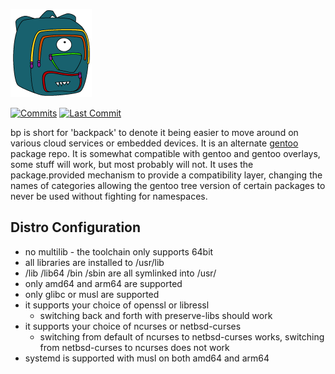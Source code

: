 <div align="left">

[![1g4-linux](https://raw.githubusercontent.com/jopamo/bp/master/.github/bp.png)](#readme)

[![Commits](https://img.shields.io/github/commit-activity/m/jopamo/bp?label=commits&style=for-the-badge)](https://github.com/jopamo/bp/commits)
[![Last Commit](https://img.shields.io/github/last-commit/jopamo/bp/main?label=&style=for-the-badge)](https://github.com/jopamo/bp/commits)

</div>

bp is short for 'backpack' to denote it being easier to move around on various cloud services or embedded devices. It is an alternate [gentoo](https://github.com/gentoo/gentoo) package repo. It is somewhat compatible with gentoo and gentoo overlays, some stuff will work, but most probably will not. It uses the package.provided mechanism to provide a compatibility layer, changing the names of categories allowing the gentoo tree version of certain packages to never be used without fighting for namespaces.

## Distro Configuration
* no multilib - the toolchain only supports 64bit
* all libraries are installed to /usr/lib
* /lib /lib64 /bin /sbin are all symlinked into /usr/
* only amd64 and arm64 are supported
* only glibc or musl are supported
* it supports your choice of openssl or libressl
   * switching back and forth with preserve-libs should work
* it supports your choice of ncurses or netbsd-curses
   * switching from default of ncurses to netbsd-curses works, switching from netbsd-curses to ncurses does not work
* systemd is supported with musl on both amd64 and arm64
